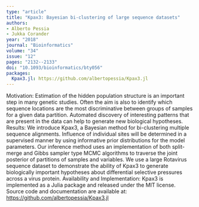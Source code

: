 ```yaml
---
type: "article"
title: "Kpax3: Bayesian bi-clustering of large sequence datasets"
authors:
- Alberto Pessia
- Jukka Corander
year: "2018"
journal: "Bioinformatics"
volume: "34"
issue: "12"
pages: "2132--2133"
doi: "10.1093/bioinformatics/bty056"
packages:
  Kpax3.jl: https://github.com/albertopessia/Kpax3.jl
---
```

Motivation: Estimation of the hidden population structure is an important step in many genetic studies. Often the aim is also to identify which sequence locations are the most discriminative between groups of samples for a given data partition. Automated discovery of interesting patterns that are present in the data can help to generate new biological hypotheses. Results: We introduce Kpax3, a Bayesian method for bi-clustering multiple sequence alignments. Influence of individual sites will be determined in a supervised manner by using informative prior distributions for the model parameters. Our inference method uses an implementation of both split-merge and Gibbs sampler type MCMC algorithms to traverse the joint posterior of partitions of samples and variables. We use a large Rotavirus sequence dataset to demonstrate the ability of Kpax3 to generate biologically important hypotheses about differential selective pressures across a virus protein. Availability and Implementation: Kpax3 is implemented as a Julia package and released under the MIT license. Source code and documentation are available at: https://github.com/albertopessia/Kpax3.jl
